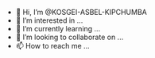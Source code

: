 - 👋 Hi, I’m @KOSGEI-ASBEL-KIPCHUMBA
- 👀 I’m interested in ...
- 🌱 I’m currently learning ...
- 💞️ I’m looking to collaborate on ...
- 📫 How to reach me ...

<!---
KOSGEI-ASBEL-KIPCHUMBA/KOSGEI-ASBEL-KIPCHUMBA is a ✨ special ✨ repository because its `README.md` (this file) appears on your GitHub profile.
You can click the Preview link to take a look at your changes.
--->
